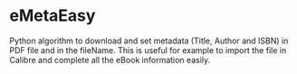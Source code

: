 # eMetaEasy
Python algorithm to download and set metadata (Title, Author and ISBN) in PDF file and in the fileName. This is useful for example to import the file in Calibre and complete all the eBook information easily. 

